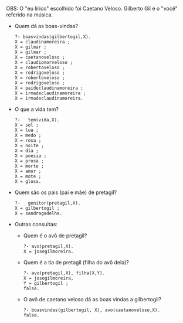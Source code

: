 OBS: O "eu lírico" escolhido foi Caetano Veloso. Gilberto Gil é o "você" referido na música.

- Quem dá as boas-vindas?
    ```
    ?- boasvindas(gilbertogil,X).
    X = claudinamoreira ;
    X = gilmar ;
    X = gilmar ;
    X = caetanoveloso ;
    X = claudionorveloso ;
    X = robertoveloso ;
    X = rodrigoveloso ;
    X = robertoveloso ;
    X = rodrigoveloso ;
    X = paideclaudinamoreira ;
    X = irmadeclaudinamoreira ;
    X = irmadeclaudinamoreira.
    ```

- O que a vida tem?

    ```
    ?-   tem(vida,X).
    X = sol ;
    X = lua ;
    X = medo ;
    X = rosa ;
    X = noite ;
    X = dia ;
    X = poesia ;
    X = prosa ;
    X = morte ;
    X = amor ;
    X = mote ;
    X = glosa.
    ```
- Quem são os pais (pai e mãe) de pretagil?
    ```
    ?-   genitor(pretagil,X).
    X = gilbertogil ;
    X = sandragadelha.
    ```
- Outras consultas:
  - Quem é o avô de pretagil?
    ```
    ?- avo(pretagil,X).
    X = josegilmoreira.
    ```
  - Quem é a tia de pretagil (filha do avô dela)?
    ```
    ?- avo(pretagil,X), filha(X,Y).
    X = josegilmoreira,
    Y = gilbertogil ;
    false.
    ```
  - O avô de caetano veloso dá as boas vindas a gilbertogil?
    ```
    ?- boasvindas(gilbertogil, X), avo(caetanoveloso,X).
    false.
    ```
